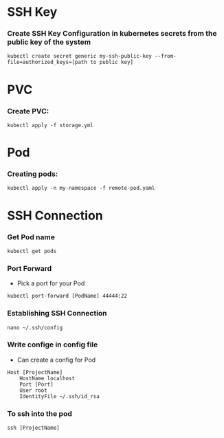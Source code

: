 # SSH Key
### Create SSH Key Configuration in kubernetes secrets from the public key of the system
```
kubectl create secret generic my-ssh-public-key --from-file=authorized_keys=[path to public key]
```

# PVC
### Create PVC:
```
kubectl apply -f storage.yml
```

# Pod
### Creating pods:
```
kubectl apply -n my-namespace -f remote-pod.yaml
```

# SSH Connection
### Get Pod name
```
kubectl get pods
```

### Port Forward
* Pick a port for your Pod
```
kubectl port-forward [PodName] 44444:22
```

### Establishing SSH Connection
```
nano ~/.ssh/config
```

### Write confige in config file
* Can create a config for Pod
```
Host [ProjectName]
    HostName localhost
    Port [Port]
    User root
    IdentityFile ~/.ssh/id_rsa
```

### To ssh into the pod
```
ssh [ProjectName]
```
